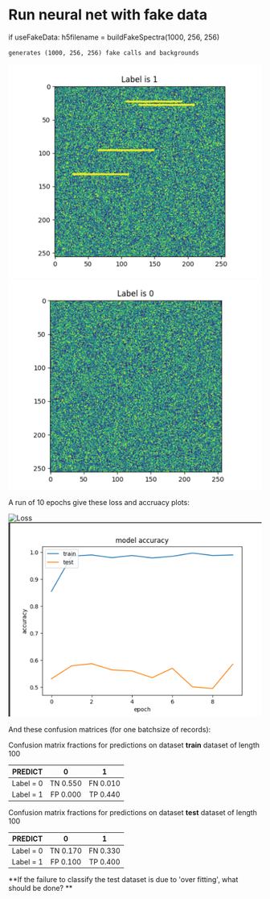# Run neural net with fake data

if useFakeData:
    h5filename = buildFakeSpectra(1000, 256, 256)
    
    generates (1000, 256, 256) fake calls and backgrounds
    
![Fake call](https://github.com/veirs/orcasound-signal-classifier/blob/main/notes/fakeCall.png "Fake Call")
![Fake background](https://github.com/veirs/orcasound-signal-classifier/blob/main/notes/fakeBackground.png "Fake Background")   

A run of 10 epochs give these loss and accruacy plots:

![Loss](https://github.com/veirs/orcasound-signal-classifier/blob/main/notesfakeModelLoss.png "Loss history")
![Accuracy](https://github.com/veirs/orcasound-signal-classifier/blob/main/notes/fakeModelAccuracy.png "Accruacy history")   

And these confusion matrices (for one batchsize of records):

Confusion matrix fractions for predictions on dataset **train** dataset of length 100


|        PREDICT |     0     |      1     |
| -------------- |:---------:|:----------:|
|   Label = 0    |  TN 0.550 |   FN 0.010 |
|   Label = 1    |  FP 0.000 |   TP 0.440 |

Confusion matrix fractions for predictions on dataset **test** dataset of length 100


|        PREDICT |     0     |      1     |
| -------------- |:---------:|:----------:|
|   Label = 0    |  TN 0.170 |   FN 0.330 |
|   Label = 1    |  FP 0.100 |   TP 0.400 |


**If the failure to classify the test dataset is due to 'over fitting', what should be done? **

